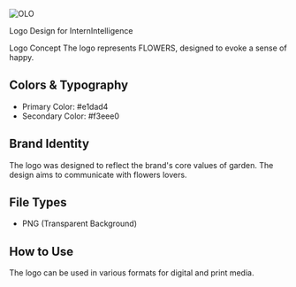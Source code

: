 ![OLO](https://github.com/user-attachments/assets/7c252a3c-13fa-4f0c-97a1-d200d18c3fa9)


 Logo Design for InternIntelligence

 Logo Concept
The logo represents FLOWERS, designed to evoke a sense of happy.

## Colors & Typography
- Primary Color: #e1dad4
- Secondary Color: #f3eee0

## Brand Identity
The logo was designed to reflect the brand's core values of garden. The design aims to communicate with flowers lovers.

## File Types
- PNG (Transparent Background)

## How to Use
The logo can be used in various formats for digital and print media.

